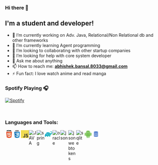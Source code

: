 ### Hi there 👋

## I'm a student and developer!
- 🔭 I’m currently working on Adv. Java, Relational/Non Relational db and other frameworks 
- 🌱 I’m currently learning Agent programming
- 👯 I’m looking to collaborating with other startup companies
- 🤔 I’m looking for help with core system developer
- 💬 Ask me about anything 
- 📫 How to reach me: **abhishek.bansal.8033@gmail.com** 
- ⚡ Fun fact: I love watch anime and read manga

<!--START_SECTION:activity-->

### Spotify Playing 🎧
[![Spotify](https://spotify-display.yanki786.vercel.app/api/spotify)][spotify]

<br/>

### Languages and Tools:

<img align="left" alt="HTML5" width="26px" src="https://raw.githubusercontent.com/github/explore/80688e429a7d4ef2fca1e82350fe8e3517d3494d/topics/html/html.png" />
<img align="left" alt="CSS3" width="26px" src="https://raw.githubusercontent.com/github/explore/80688e429a7d4ef2fca1e82350fe8e3517d3494d/topics/css/css.png" />
<img align="left" alt="JavaScript" width="26px" src="https://raw.githubusercontent.com/github/explore/80688e429a7d4ef2fca1e82350fe8e3517d3494d/topics/javascript/javascript.png"/>

<img align="left" alt="JAVA" width="26px" src="https://simpleicons.org/icons/java.svg" />
<img align="left" alt="spring" width="26px" src="https://simpleicons.org/icons/spring.svg"/>
<img align="left" alt="gradle" width="26px" src="https://raw.githubusercontent.com/github/explore/80688e429a7d4ef2fca1e82350fe8e3517d3494d/topics/gradle/gradle.png"/>
<img align="left" alt="oracle" width="26px" src="https://simpleicons.org/icons/oracle.svg" />
<img align="left" alt="json" width="26px" src="https://simpleicons.org/icons/json.svg"  />
<img align="left" alt="jsonwebtokens" width="26px" src="https://simpleicons.org/icons/jsonwebtokens.svg"  />
<img align="left" alt="sqlite" width="26px" src="https://simpleicons.org/icons/sqlite.svg"  />
<img align="left" alt="android" width="26px" src="https://raw.githubusercontent.com/github/explore/80688e429a7d4ef2fca1e82350fe8e3517d3494d/topics/android/android.png"  />
<img align="left" alt="SQL" width="26px" src="https://raw.githubusercontent.com/github/explore/80688e429a7d4ef2fca1e82350fe8e3517d3494d/topics/sql/sql.png" />

[spotify]:https://open.spotify.com/user/312l4w6qr6k7ztveb3b6ff2lo7cy?si=nrHF9pFXRfCAFHLQSMjzFQ
